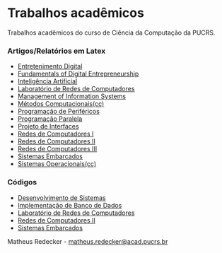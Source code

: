 # Trabalhos acadêmicos

Trabalhos acadêmicos do curso de Ciência da Computação da PUCRS.

### Artigos/Relatórios em Latex

- [Entretenimento Digital](latex/entretenimento) 
- [Fundamentals of Digital Entrepreneurship](latex/entrep)
- [Inteligência Artificial](latex/ai)
- [Laboratório de Redes de Computadores](latex/labredes)
- [Management of Information Systems](latex/msi)
- [Métodos Computacionais(cc)](latex/metodos)
- [Programação de Periféricos](latex/perifericos)
- [Programação Paralela](latex/paralela)
- [Projeto de Interfaces](latex/interface) 
- [Redes de Computadores I](latex/redesI)
- [Redes de Computadores II](latex/redesII)
- [Redes de Computadores III](latex/redesIII)
- [Sistemas Embarcados](latex/embarcados)
- [Sistemas Operacionais(cc)](latex/sisop)

### Códigos
- [Desenvolvimento de Sistemas](https://github.com/PUCRSOpenSource/taciturn-duck)
- [Implementação de Banco de Dados](code/banco)
- [Laboratório de Redes de Computadores](code/labredes)
- [Redes de Computadores II](code/redesII)
- [Sistemas Embarcados](https://github.com/Redecker/hellfireos)

Matheus Redecker - matheus.redecker@acad.pucrs.br
